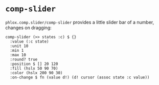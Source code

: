 # `comp-slider`

`phlox.comp.slider/comp-slider` provides a little slider bar of a number, changes on dragging:

```cirru
comp-slider (>> states :c) $ {}
  :value (:c state)
  :unit 10
  :min 1
  :max 10
  :round? true
  :position $ [] 20 120
  :fill (hslx 50 90 70)
  :color (hslx 200 90 30)
  :on-change $ fn (value d!) (d! cursor (assoc state :c value))
```

